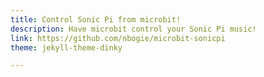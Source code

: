 ```yaml
---
title: Control Sonic Pi from microbit!
description: Have microbit control your Sonic Pi music!
link: https://github.com/nbogie/microbit-sonicpi
theme: jekyll-theme-dinky

---
```

